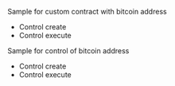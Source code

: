 
Sample for custom contract with bitcoin address
- Control create
- Control execute

Sample for control of bitcoin address 
- Control create
- Control execute
